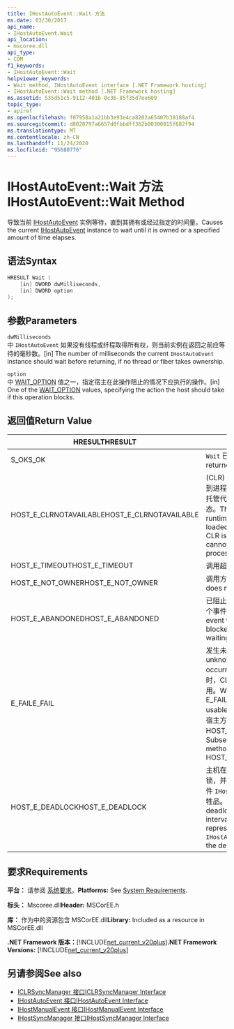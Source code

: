 ```yaml
---
title: IHostAutoEvent::Wait 方法
ms.date: 03/30/2017
api_name:
- IHostAutoEvent.Wait
api_location:
- mscoree.dll
api_type:
- COM
f1_keywords:
- IHostAutoEvent::Wait
helpviewer_keywords:
- Wait method, IHostAutoEvent interface [.NET Framework hosting]
- IHostAutoEvent::Wait method [.NET Framework hosting]
ms.assetid: 535d51c5-9112-401b-8c36-85f35d7ee609
topic_type:
- apiref
ms.openlocfilehash: f07958a1a21bb3e93e4ca8202a65407b39188af4
ms.sourcegitcommit: d8020797a6657d0fbbdff362b80300815f682f94
ms.translationtype: MT
ms.contentlocale: zh-CN
ms.lasthandoff: 11/24/2020
ms.locfileid: "95680776"
---
```

# <a name="ihostautoeventwait-method"></a><span data-ttu-id="be457-102">IHostAutoEvent::Wait 方法</span><span class="sxs-lookup"><span data-stu-id="be457-102">IHostAutoEvent::Wait Method</span></span>

<span data-ttu-id="be457-103">导致当前 [IHostAutoEvent](ihostautoevent-interface.md) 实例等待，直到其拥有或经过指定的时间量。</span><span class="sxs-lookup"><span data-stu-id="be457-103">Causes the current [IHostAutoEvent](ihostautoevent-interface.md) instance to wait until it is owned or a specified amount of time elapses.</span></span>  
  
## <a name="syntax"></a><span data-ttu-id="be457-104">语法</span><span class="sxs-lookup"><span data-stu-id="be457-104">Syntax</span></span>  
  
```cpp  
HRESULT Wait (  
    [in] DWORD dwMilliseconds,  
    [in] DWORD option  
);  
```  
  
## <a name="parameters"></a><span data-ttu-id="be457-105">参数</span><span class="sxs-lookup"><span data-stu-id="be457-105">Parameters</span></span>  

 `dwMilliseconds`  
 <span data-ttu-id="be457-106">中 `IHostAutoEvent` 如果没有线程或纤程取得所有权，则当前实例在返回之前应等待的毫秒数。</span><span class="sxs-lookup"><span data-stu-id="be457-106">[in] The number of milliseconds the current `IHostAutoEvent` instance should wait before returning, if no thread or fiber takes ownership.</span></span>  
  
 `option`  
 <span data-ttu-id="be457-107">中 [WAIT_OPTION](wait-option-enumeration.md) 值之一，指定宿主在此操作阻止的情况下应执行的操作。</span><span class="sxs-lookup"><span data-stu-id="be457-107">[in] One of the [WAIT_OPTION](wait-option-enumeration.md) values, specifying the action the host should take if this operation blocks.</span></span>  
  
## <a name="return-value"></a><span data-ttu-id="be457-108">返回值</span><span class="sxs-lookup"><span data-stu-id="be457-108">Return Value</span></span>  
  
|<span data-ttu-id="be457-109">HRESULT</span><span class="sxs-lookup"><span data-stu-id="be457-109">HRESULT</span></span>|<span data-ttu-id="be457-110">说明</span><span class="sxs-lookup"><span data-stu-id="be457-110">Description</span></span>|  
|-------------|-----------------|  
|<span data-ttu-id="be457-111">S_OK</span><span class="sxs-lookup"><span data-stu-id="be457-111">S_OK</span></span>|<span data-ttu-id="be457-112">`Wait` 已成功返回。</span><span class="sxs-lookup"><span data-stu-id="be457-112">`Wait` returned successfully.</span></span>|  
|<span data-ttu-id="be457-113">HOST_E_CLRNOTAVAILABLE</span><span class="sxs-lookup"><span data-stu-id="be457-113">HOST_E_CLRNOTAVAILABLE</span></span>|<span data-ttu-id="be457-114"> (CLR) 的公共语言运行时未加载到进程中，或 CLR 处于无法运行托管代码或成功处理调用的状态。</span><span class="sxs-lookup"><span data-stu-id="be457-114">The common language runtime (CLR) has not been loaded into a process, or the CLR is in a state in which it cannot run managed code or process the call successfully.</span></span>|  
|<span data-ttu-id="be457-115">HOST_E_TIMEOUT</span><span class="sxs-lookup"><span data-stu-id="be457-115">HOST_E_TIMEOUT</span></span>|<span data-ttu-id="be457-116">调用超时。</span><span class="sxs-lookup"><span data-stu-id="be457-116">The call timed out.</span></span>|  
|<span data-ttu-id="be457-117">HOST_E_NOT_OWNER</span><span class="sxs-lookup"><span data-stu-id="be457-117">HOST_E_NOT_OWNER</span></span>|<span data-ttu-id="be457-118">调用方不拥有该锁。</span><span class="sxs-lookup"><span data-stu-id="be457-118">The caller does not own the lock.</span></span>|  
|<span data-ttu-id="be457-119">HOST_E_ABANDONED</span><span class="sxs-lookup"><span data-stu-id="be457-119">HOST_E_ABANDONED</span></span>|<span data-ttu-id="be457-120">已阻止的线程或纤程正在等待某个事件时，该事件被取消。</span><span class="sxs-lookup"><span data-stu-id="be457-120">An event was canceled while a blocked thread or fiber was waiting on it.</span></span>|  
|<span data-ttu-id="be457-121">E_FAIL</span><span class="sxs-lookup"><span data-stu-id="be457-121">E_FAIL</span></span>|<span data-ttu-id="be457-122">发生未知的灾难性故障。</span><span class="sxs-lookup"><span data-stu-id="be457-122">An unknown catastrophic failure occurred.</span></span> <span data-ttu-id="be457-123">当方法返回 E_FAIL 时，CLR 在该进程内将不再可用。</span><span class="sxs-lookup"><span data-stu-id="be457-123">When a method returns E_FAIL, the CLR is no longer usable within the process.</span></span> <span data-ttu-id="be457-124">对宿主方法的后续调用会返回 HOST_E_CLRNOTAVAILABLE。</span><span class="sxs-lookup"><span data-stu-id="be457-124">Subsequent calls to hosting methods return HOST_E_CLRNOTAVAILABLE.</span></span>|  
|<span data-ttu-id="be457-125">HOST_E_DEADLOCK</span><span class="sxs-lookup"><span data-stu-id="be457-125">HOST_E_DEADLOCK</span></span>|<span data-ttu-id="be457-126">主机在等待间隔期间检测到死锁，并选择由当前实例表示的事件 `IHostAutoEvent` 作为死锁牺牲品。</span><span class="sxs-lookup"><span data-stu-id="be457-126">The host detected a deadlock during the wait interval, and chose the event represented by the current `IHostAutoEvent` instance as the deadlock victim.</span></span>|  
  
## <a name="requirements"></a><span data-ttu-id="be457-127">要求</span><span class="sxs-lookup"><span data-stu-id="be457-127">Requirements</span></span>  

 <span data-ttu-id="be457-128">**平台：** 请参阅 [系统要求](../../get-started/system-requirements.md)。</span><span class="sxs-lookup"><span data-stu-id="be457-128">**Platforms:** See [System Requirements](../../get-started/system-requirements.md).</span></span>  
  
 <span data-ttu-id="be457-129">**标头：** Mscoree.dll</span><span class="sxs-lookup"><span data-stu-id="be457-129">**Header:** MSCorEE.h</span></span>  
  
 <span data-ttu-id="be457-130">**库：** 作为中的资源包含 MSCorEE.dll</span><span class="sxs-lookup"><span data-stu-id="be457-130">**Library:** Included as a resource in MSCorEE.dll</span></span>  
  
 <span data-ttu-id="be457-131">**.NET Framework 版本：**[!INCLUDE[net_current_v20plus](../../../../includes/net-current-v20plus-md.md)]</span><span class="sxs-lookup"><span data-stu-id="be457-131">**.NET Framework Versions:** [!INCLUDE[net_current_v20plus](../../../../includes/net-current-v20plus-md.md)]</span></span>  
  
## <a name="see-also"></a><span data-ttu-id="be457-132">另请参阅</span><span class="sxs-lookup"><span data-stu-id="be457-132">See also</span></span>

- [<span data-ttu-id="be457-133">ICLRSyncManager 接口</span><span class="sxs-lookup"><span data-stu-id="be457-133">ICLRSyncManager Interface</span></span>](iclrsyncmanager-interface.md)
- [<span data-ttu-id="be457-134">IHostAutoEvent 接口</span><span class="sxs-lookup"><span data-stu-id="be457-134">IHostAutoEvent Interface</span></span>](ihostautoevent-interface.md)
- [<span data-ttu-id="be457-135">IHostManualEvent 接口</span><span class="sxs-lookup"><span data-stu-id="be457-135">IHostManualEvent Interface</span></span>](ihostmanualevent-interface.md)
- [<span data-ttu-id="be457-136">IHostSyncManager 接口</span><span class="sxs-lookup"><span data-stu-id="be457-136">IHostSyncManager Interface</span></span>](ihostsyncmanager-interface.md)
